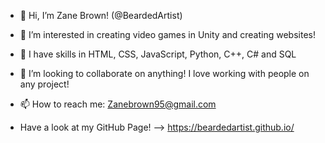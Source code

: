 - 👋 Hi, I’m Zane Brown! (@BeardedArtist)
- 👀 I’m interested in creating video games in Unity and creating websites!
- 🌱 I have skills in HTML, CSS, JavaScript, Python, C++, C# and SQL
- 💞️ I’m looking to collaborate on anything! I love working with people on any project!
- 📫 How to reach me: Zanebrown95@gmail.com

- Have a look at my GitHub Page! --> https://beardedartist.github.io/

<!---
BeardedArtist/BeardedArtist is a ✨ special ✨ repository because its `README.md` (this file) appears on your GitHub profile.
You can click the Preview link to take a look at your changes.
--->
